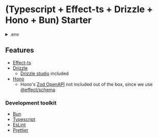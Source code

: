 # (Typescript + Effect-ts + Drizzle + Hono + Bun) Starter

<details>
<summary>.env</summary>

```.env
DB_URL=./path/to/sqlite/db
DB_DIALECT=sqlite         # dialect of the drizzle orm
```

</details>

<!-- ---  -->

## Features

- [Effect-ts](https://effect.website/) 
- [Drizzle](https://orm.drizzle.team/)
    - [Drizzle studio](https://orm.drizzle.team/drizzle-studio/overview) included
- [Hono](https://hono.dev/) 
    - Hono's [Zod OpenAPI](https://hono.dev/examples/zod-openapi) not included out of the box, since we use [@effect/schema](https://effect.website/docs/guides/schema/introduction)  

### Development toolkit

- [Bun](https://bun.sh/) 
- [Typescript](https://www.typescriptlang.org/)
- [EsLint](https://eslint.org/)
- [Prettier](https://prettier.io/)

